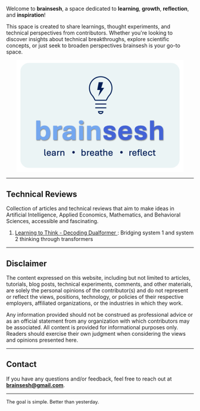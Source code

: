 <!-- # brainsesh -->

Welcome to **brainsesh**, a space dedicated to **learning**, **growth**, **reflection**, and **inspiration**!

This space is created to share learnings, thought experiments, and technical perspectives from contributors. Whether you're looking to discover insights about technical breakthroughs, explore scientific concepts, or just seek to broaden perspectives brainsesh is your go-to space.

<div style="text-align: center;">
  <img src="./images/logo.jpg" alt="Brainsesh Logo" width="450"/>
</div>

---

<!-- ## Tidbits -->
## Technical Reviews
Collection of articles and technical reviews that aim to make ideas in Artificial Intelligence, Applied Economics, Mathematics, and Behavioral Sciences, accessible and fascinating.

1. <a href="./docs/dualformer/index.html" target="_blank">Learning to Think - Decoding Dualformer </a> : Bridging system 1 and system 2 thinking through transformers

<!-- ### Technology Trends
1. <a href="./docs/dualformer/index.html" target="_blank">Language Models</a> – XX -->

---

## Disclaimer

The content expressed on this website, including but not limited to articles, tutorials, blog posts, technical experiments, comments, and other materials, are solely the personal opinions of the contributor(s) and do not represent or reflect the views, positions, technology, or policies of their respective employers, affiliated organizations, or the industries in which they work.

Any information provided should not be construed as professional advice or as an official statement from any organization with which contributors may be associated. All content is provided for informational purposes only. Readers should exercise their own judgment when considering the views and opinions presented here.

---

## Contact

If you have any questions and/or feedback, feel free to reach out at **[brainsesh@gmail.com](mailto:brainsesh@gmail.com)**.

---

<div align="left" style="font-size: 0.8rem;">
  The goal is simple. Better than yesterday. 
</div>


